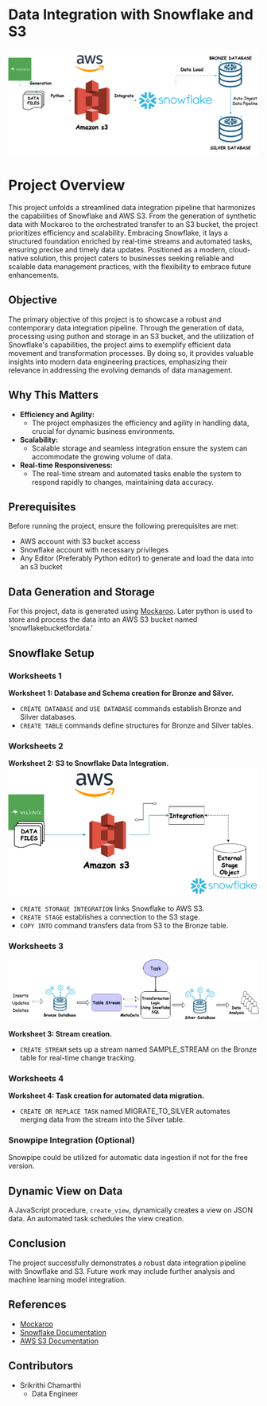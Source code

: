 # Data Integration with Snowflake and S3
![Overall Architecture](./Project%20Diagrams/Project%20Architecture.png)
# Project Overview
This project unfolds a streamlined data integration pipeline that harmonizes the capabilities of Snowflake and AWS S3. From the generation of synthetic data with Mockaroo to the orchestrated transfer to an S3 bucket, the project prioritizes efficiency and scalability. Embracing Snowflake, it lays a structured foundation enriched by real-time streams and automated tasks, ensuring precise and timely data updates. Positioned as a modern, cloud-native solution, this project caters to businesses seeking reliable and scalable data management practices, with the flexibility to embrace future enhancements.

## Objective
The primary objective of this project is to showcase a robust and contemporary data integration pipeline. Through the generation of data, processing using puthon and storage in an S3 bucket, and the utilization of Snowflake's capabilities, the project aims to exemplify efficient data movement and transformation processes. By doing so, it provides valuable insights into modern data engineering practices, emphasizing their relevance in addressing the evolving demands of data management.

## Why This Matters

- **Efficiency and Agility:**
  - The project emphasizes the efficiency and agility in handling data, crucial for dynamic business environments.
- **Scalability:**
  - Scalable storage and seamless integration ensure the system can accommodate the growing volume of data.
- **Real-time Responsiveness:**
  - The real-time stream and automated tasks enable the system to respond rapidly to changes, maintaining data accuracy.


## Prerequisites
Before running the project, ensure the following prerequisites are met:

- AWS account with S3 bucket access
- Snowflake account with necessary privileges
- Any Editor (Preferably Python editor) to generate and load the data into an s3 bucket

## Data Generation and Storage
For this project, data is generated using [Mockaroo](https://www.mockaroo.com/). Later python is used to store and process the data into an AWS S3 bucket named 'snowflakebucketfordata.'

## Snowflake Setup

### Worksheets 1
**Worksheet 1: Database and Schema creation for Bronze and Silver.**
- `CREATE DATABASE` and `USE DATABASE` commands establish Bronze and Silver databases.
- `CREATE TABLE` commands define structures for Bronze and Silver tables.

### Worksheets 2
**Worksheet 2: S3 to Snowflake Data Integration.**
![S3 to Snowflake Integration](./Project%20Diagrams/S3%20to%20Snowflake%20Integration.png)

- `CREATE STORAGE INTEGRATION` links Snowflake to AWS S3.
- `CREATE STAGE` establishes a connection to the S3 stage.
- `COPY INTO` command transfers data from S3 to the Bronze table.

### Worksheets 3
![Snowflake Pipeline](./Project%20Diagrams/Snowflake%20Schema.png)

**Worksheet 3: Stream creation.**
- `CREATE STREAM` sets up a stream named SAMPLE_STREAM on the Bronze table for real-time change tracking.

### Worksheets 4
**Worksheet 4: Task creation for automated data migration.**
- `CREATE OR REPLACE TASK` named MIGRATE_TO_SILVER automates merging data from the stream into the Silver table.

### Snowpipe Integration (Optional)
Snowpipe could be utilized for automatic data ingestion if not for the free version.

## Dynamic View on Data
A JavaScript procedure, `create_view`, dynamically creates a view on JSON data. An automated task schedules the view creation.

## Conclusion
The project successfully demonstrates a robust data integration pipeline with Snowflake and S3. Future work may include further analysis and machine learning model integration.

## References
- [Mockaroo](https://www.mockaroo.com/)
- [Snowflake Documentation](https://docs.snowflake.com/)
- [AWS S3 Documentation](https://aws.amazon.com/s3/)

## Contributors
- Srikrithi Chamarthi
  - Data Engineer 
